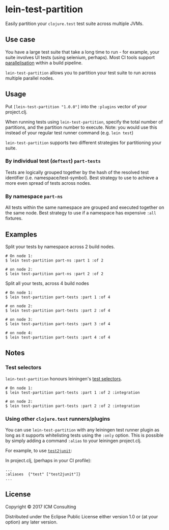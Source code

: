 # lein-test-partition

Easily partition your `clojure.test` test suite across multiple JVMs.

## Use case
You have a large test suite that take a long time to run - for example, your suite involves UI tests (using selenium, perhaps).
Most CI tools support [parallelisation](https://jenkins.io/doc/pipeline/examples/#parallel-multiple-nodes) within a build pipeline.

`lein-test-partition` allows you to partition your test suite to run across multiple parallel nodes.

## Usage

Put `[lein-test-partition "1.0.0"]` into the `:plugins` vector of your project.clj.

When running tests using `lein-test-partition`, specify the total number of partitions, and the partition number to execute.
Note: you would use this instead of your regular test runner command (e.g. `lein test`) 

`lein-test-partition` supports two different strategies for partitioning your suite.

### By individual test (`deftest`) `part-tests`
Tests are logically grouped together by the hash of the resolved test identifier (i.e. namespace/test-symbol).
Best strategy to use to achieve a more even spread of tests across nodes.

### By namespace `part-ns`
All tests within the same namespace are grouped and executed together on the same node.
Best strategy to use if a namespace has expensive `:all` fixtures. 

## Examples

Split your tests by namespace across 2 build nodes.

```
# On node 1:
$ lein test-partition part-ns :part 1 :of 2

# on node 2:
$ lein test-partition part-ns :part 2 :of 2

```

Split all your tests, across 4 build nodes
```
# On node 1:
$ lein test-partition part-tests :part 1 :of 4

# on node 2:
$ lein test-partition part-tests :part 2 :of 4

# on node 3:
$ lein test-partition part-tests :part 3 :of 4

# on node 4:
$ lein test-partition part-tests :part 4 :of 4
```

## Notes

### Test selectors
`lein-test-partition` honours leiningen's [test selectors](https://github.com/technomancy/leiningen/blob/f63d494f8446e5e21f8a67634d03bf2973612da4/sample.project.clj#L346).

```
# On node 1:
$ lein test-partition part-tests :part 1 :of 2 :integration

# on node 2:
$ lein test-partition part-tests :part 2 :of 2 :integration
```

### Using other `clojure.test` runners/plugins
You can use `lein-test-partition` with any leiningen test runner plugin as long as it supports whitelisting tests using the `:only` option. 
This is possible by simply adding a command `:alias` to your leiningen project.clj.
 
For example, to use [`test2junit`](https://github.com/ruedigergad/test2junit):

In project.clj, (perhaps in your CI profile):
```
...
:aliases  {"test" ["test2junit"]}
...
```

## License

Copyright © 2017 ICM Consulting

Distributed under the Eclipse Public License either version 1.0 or (at
your option) any later version.

